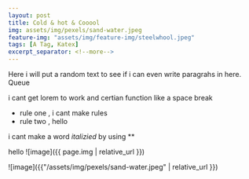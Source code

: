 ```yaml
---
layout: post
title: Cold & hot & Cooool 
img: assets/img/pexels/sand-water.jpeg
feature-img: "assets/img/feature-img/steelwhool.jpeg"
tags: [A Tag, Katex]
excerpt_separator: <!--more-->
---
```

Here i will put a random text to see if i can even write paragrahs in here. Queue 

i cant get lorem to work and certian function like a space break

* rule one , i cant make rules
* rule two , hello
 
 i cant make a word *italizied* by using ** 

hello
![image]({{ page.img | relative_url }})

![image]({{"/assets/img/pexels/sand-water.jpeg" | relative_url }})

<!--more--> 
<!-- {% include aligner.html image="pexels/sand-water.jpg" column=1 %}

{% include aligner.html images="pexels/travel.jpeg" column=1 %} -->

<!-- ![Sand-water](assets/img/pexels/sand-water.jpeg)
![Sand-water](../assets/img/pexels/sand-water.jpeg) -->
